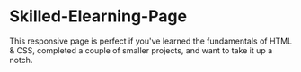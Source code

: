 # Skilled-Elearning-Page
This responsive page is perfect if you've learned the fundamentals of HTML &amp; CSS, completed a couple of smaller projects, and want to take it up a notch.
